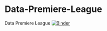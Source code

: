 # Data-Premiere-League
Data Premiere League
[![Binder](https://mybinder.org/badge_logo.svg)](https://mybinder.org/v2/gh/sathyaps/Data-Premiere-League/upload/main/testing?urlpath=https%3A%2F%2Fjupyter.org%2Ftry-jupyter%2Fnotebooks%2F%3Fpath%3DData_premier_league.ipynb)
